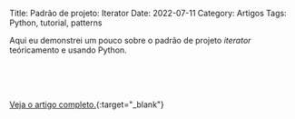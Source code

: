 Title: Padrão de projeto: Iterator 
Date: 2022-07-11
Category: Artigos
Tags: Python, tutorial, patterns

Aqui eu demonstrei um pouco sobre o padrão de projeto *iterator* teóricamento e usando Python. 

<br><br><br>

[Veja o artigo completo.](https://dev.to/feministech/padrao-de-projeto-iterator-4a4j){:target="_blank"}
